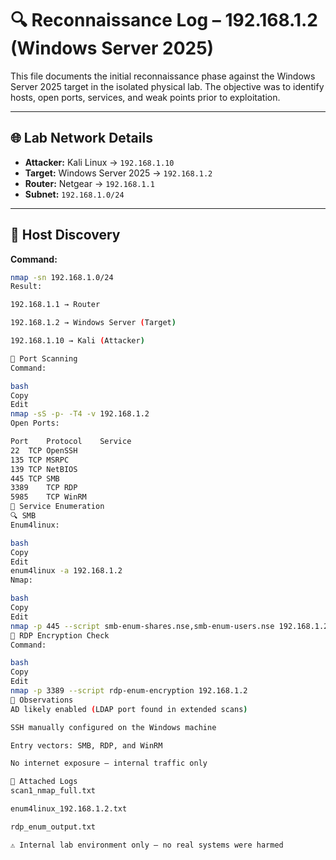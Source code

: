# 🔍 Reconnaissance Log – 192.168.1.2 (Windows Server 2025)

This file documents the initial reconnaissance phase against the Windows Server 2025 target in the isolated physical lab. The objective was to identify hosts, open ports, services, and weak points prior to exploitation.

---

## 🌐 Lab Network Details

- **Attacker:** Kali Linux → `192.168.1.10`  
- **Target:** Windows Server 2025 → `192.168.1.2`  
- **Router:** Netgear → `192.168.1.1`  
- **Subnet:** `192.168.1.0/24`

---

## 🧪 Host Discovery

**Command:**
```bash
nmap -sn 192.168.1.0/24
Result:

192.168.1.1 → Router

192.168.1.2 → Windows Server (Target)

192.168.1.10 → Kali (Attacker)

🚪 Port Scanning
Command:

bash
Copy
Edit
nmap -sS -p- -T4 -v 192.168.1.2
Open Ports:

Port	Protocol	Service
22	TCP	OpenSSH
135	TCP	MSRPC
139	TCP	NetBIOS
445	TCP	SMB
3389	TCP	RDP
5985	TCP	WinRM
📜 Service Enumeration
🔍 SMB
Enum4linux:

bash
Copy
Edit
enum4linux -a 192.168.1.2
Nmap:

bash
Copy
Edit
nmap -p 445 --script smb-enum-shares.nse,smb-enum-users.nse 192.168.1.2
🔐 RDP Encryption Check
Command:

bash
Copy
Edit
nmap -p 3389 --script rdp-enum-encryption 192.168.1.2
🧠 Observations
AD likely enabled (LDAP port found in extended scans)

SSH manually configured on the Windows machine

Entry vectors: SMB, RDP, and WinRM

No internet exposure — internal traffic only

📁 Attached Logs
scan1_nmap_full.txt

enum4linux_192.168.1.2.txt

rdp_enum_output.txt

⚠️ Internal lab environment only – no real systems were harmed
